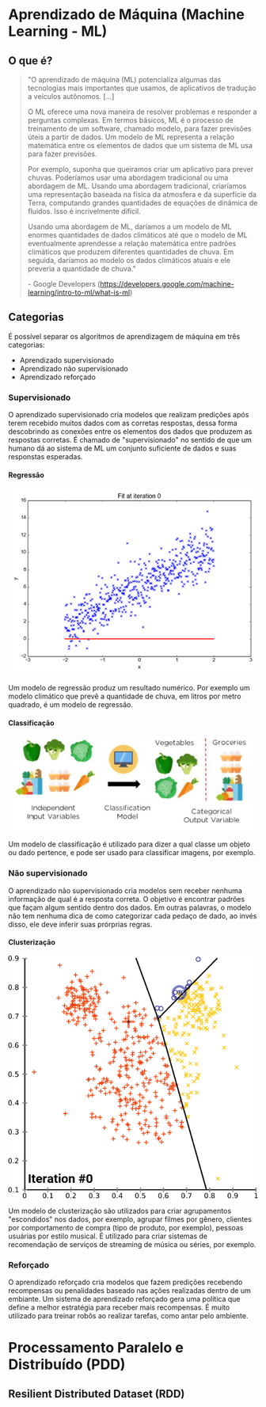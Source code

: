 # Aprendizado de Máquina (Machine Learning - ML)

## O que é?

> "O aprendizado de máquina (ML) potencializa algumas das tecnologias mais importantes que usamos, de aplicativos de tradução a veículos autônomos. [...]
> 
> O ML oferece uma nova maneira de resolver problemas e responder a perguntas complexas. Em termos básicos, ML é o processo de treinamento de um software, chamado modelo, para fazer previsões úteis a partir de dados. Um modelo de ML representa a relação matemática entre os elementos de dados que um sistema de ML usa para fazer previsões.
> 
> Por exemplo, suponha que queiramos criar um aplicativo para prever chuvas. Poderíamos usar uma abordagem tradicional ou uma abordagem de ML. Usando uma abordagem tradicional, criaríamos uma representação baseada na física da atmosfera e da superfície da Terra, computando grandes quantidades de equações de dinâmica de fluidos. Isso é incrivelmente difícil.
> 
> Usando uma abordagem de ML, daríamos a um modelo de ML enormes quantidades de dados climáticos até que o modelo de ML eventualmente aprendesse a relação matemática entre padrões climáticos que produzem diferentes quantidades de chuva. Em seguida, daríamos ao modelo os dados climáticos atuais e ele preveria a quantidade de chuva."
> 
> \- Google Developers (https://developers.google.com/machine-learning/intro-to-ml/what-is-ml)

## Categorias

É possível separar os algoritmos de aprendizagem de máquina em três categorias:

- Aprendizado supervisionado
- Aprendizado não supervisionado
- Aprendizado reforçado

### Supervisionado

O aprendizado supervisionado cria modelos que realizam predições após terem recebido muitos dados com as corretas respostas, dessa forma descobrindo as conexões entre os elementos dos dados que produzem as respostas corretas. É chamado de "supervisionado" no sentido de que um humano dá ao sistema de ML um conjunto suficiente de dados e suas responstas esperadas.

#### Regressão

<div align="center">

![Exemplo de Regressão](./assets/linear-regression.gif)

</div>

Um modelo de regressão produz um resultado numérico. Por exemplo um modelo climático que prevê a quantidade de chuva, em litros por metro quadrado, é um modelo de regressão.

#### Classificação

<div align="center">

![Exemplo de Classificação](./assets/classification.jfif)

</div>

Um modelo de classificação é utilizado para dizer a qual classe um objeto ou dado pertence, e pode ser usado para classificar imagens, por exemplo.

### Não supervisionado

O aprendizado não supervisionado cria modelos sem receber nenhuma informação de qual é a resposta correta. O objetivo é encontrar padrões que façam algum sentido dentro dos dados. Em outras palavras, o modelo não tem nenhuma dica de como categorizar cada pedaço de dado, ao invés disso, ele deve inferir suas prórprias regras.

#### Clusterização

<div align="center">

![Exemplo de Clustarização](./assets/K-means_convergence.gif)

</div>

Um modelo de clusterização são utilizados para criar agrupamentos "escondidos" nos dados, por exemplo, agrupar filmes por gênero, clientes por comportamento de compra (tipo de produto, por exemplo), pessoas usuárias por estilo musical. É utilizado para criar sistemas de recomendação de serviços de streaming de música ou séries, por exemplo.

### Reforçado

O aprendizado reforçado cria modelos que fazem predições recebendo recompensas ou penalidades baseado nas ações realizadas dentro de um embiante. Um sistema de aprendizado reforçado gera uma política que define a melhor estratégia para receber mais recompensas. É muito utilizado para treinar robôs ao realizar tarefas, como antar pelo ambiente.

# Processamento Paralelo e Distribuído (PDD)

## Resilient Distributed Dataset (RDD)